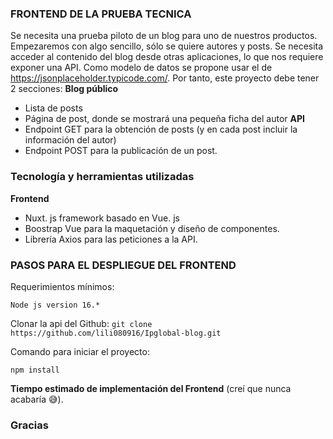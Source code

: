 
### FRONTEND DE LA PRUEBA TECNICA

Se necesita una prueba piloto de un blog para uno de nuestros productos.
Empezaremos con algo sencillo, sólo se quiere autores y posts. Se necesita acceder al contenido del blog desde otras aplicaciones, lo que nos requiere exponer una API. Como modelo de datos se propone usar el de https://jsonplaceholder.typicode.com/.
Por tanto, este proyecto debe tener 2 secciones:
**Blog público**
- Lista de posts
- Página de post, donde se mostrará una pequeña ficha del autor
**API**
- Endpoint GET para la obtención de posts (y en cada post incluir la información del autor)
- Endpoint POST para la publicación de un post.

### Tecnología y herramientas utilizadas
**Frontend**
- Nuxt. js framework basado en Vue. js
- Boostrap Vue para la maquetación y diseño de componentes.
- Librería Axios para las peticiones a la API.

### PASOS PARA EL DESPLIEGUE DEL FRONTEND

Requerimientos mínimos:
```requiere
Node js version 16.*
```
Clonar la api del Github:
`git clone https://github.com/lili080916/Ipglobal-blog.git`

Comando para iniciar el proyecto:
```command
npm install
```
**Tiempo estimado de implementación del Frontend**
(creí que nunca acabaría 😅).
### Gracias

